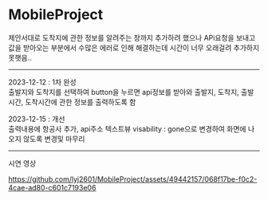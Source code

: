 # MobileProject
제안서대로 도착지에 관한 정보를 알려주는 창까지 추가하려 했으나 APi요청을 보내고 값을 받아오는 부분에서 수많은 에러로 인해 해결하는데 시간이 너무 오래걸려 추가하지 못햇음..


--------------------------------------------------------------------------------------------------------------------------------
2023-12-12 : 1차 완성<br/>
 출발지와 도착지를 선택하여 button을 누르면 api정보를 받아와 출발지, 도착지, 출발시간, 도착시간에 관한 정보를 출력하도록 함

2023-12-15 : 개선 <br/>
 출력내용에 항공사 추가, api주소 텍스트뷰 visability : gone으로 변경하여 화면에 나오지 않도록 변경및 마무리

--------------------------------------------------------------------------------------------------------------------------------
시연 영상

https://github.com/lyj2601/MobileProject/assets/49442157/068f17be-f0c2-4cae-ad80-c601c7193e06

